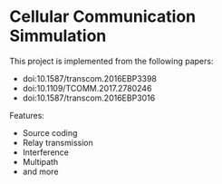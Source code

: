 # Cellular Communication Simmulation

This project is implemented from the following papers:
 - doi:10.1587/transcom.2016EBP3398
 - doi:10.1109/TCOMM.2017.2780246
 - doi:10.1587/transcom.2016EBP3016

Features:
 - Source coding
 - Relay transmission
 - Interference
 - Multipath
 - and more
 
 
